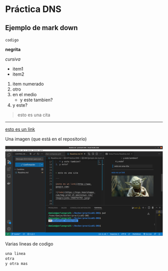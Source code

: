 # Práctica DNS

## Ejemplo de mark down

`codigo`

**negrita**

_cursiva_

* item1
* item2

1. item numerado
1. otro
1. en el medio
   * y este tambien?
1. y este?


> esto es una cita

---

[esto es un link](http://www.google.com)

Una imagen (que está en el repositorio)

![Yoda](./imagenes/captura.png)

Varias lineas de codigo

```
una linea
otra
y otra mas
```
